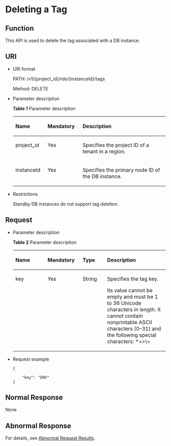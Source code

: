 # Deleting a Tag<a name="rds_01_0008"></a>

## Function<a name="sc24930a14ced466ea18b344b5e1c2ec5"></a>

This API is used to delete the tag associated with a DB instance.

## URI<a name="s33dc7d61a8354d16b17088f295ad3753"></a>

-   URI format

    PATH: /v1/\{project\_id\}/rds/\{instanceId\}/tags

    Method: DELETE

-   Parameter description

    **Table  1**  Parameter description

    <a name="en-us_topic_0091754394_table58427690"></a>
    <table><thead align="left"><tr id="en-us_topic_0091754394_row1482002"><th class="cellrowborder" valign="top" width="21%" id="mcps1.2.4.1.1"><p id="en-us_topic_0091754394_p52933326"><a name="en-us_topic_0091754394_p52933326"></a><a name="en-us_topic_0091754394_p52933326"></a><strong id="en-us_topic_0091754394_b84235270691445"><a name="en-us_topic_0091754394_b84235270691445"></a><a name="en-us_topic_0091754394_b84235270691445"></a>Name</strong></p>
    </th>
    <th class="cellrowborder" valign="top" width="23%" id="mcps1.2.4.1.2"><p id="en-us_topic_0091754394_p59740974"><a name="en-us_topic_0091754394_p59740974"></a><a name="en-us_topic_0091754394_p59740974"></a><strong id="en-us_topic_0091754394_b842352706102346"><a name="en-us_topic_0091754394_b842352706102346"></a><a name="en-us_topic_0091754394_b842352706102346"></a>Mandatory</strong></p>
    </th>
    <th class="cellrowborder" valign="top" width="56.00000000000001%" id="mcps1.2.4.1.3"><p id="en-us_topic_0091754394_p7180698"><a name="en-us_topic_0091754394_p7180698"></a><a name="en-us_topic_0091754394_p7180698"></a><strong id="en-us_topic_0091754394_b842352706163417"><a name="en-us_topic_0091754394_b842352706163417"></a><a name="en-us_topic_0091754394_b842352706163417"></a>Description</strong></p>
    </th>
    </tr>
    </thead>
    <tbody><tr id="en-us_topic_0091754394_row44765691"><td class="cellrowborder" valign="top" width="21%" headers="mcps1.2.4.1.1 "><p id="en-us_topic_0091754394_p2142393"><a name="en-us_topic_0091754394_p2142393"></a><a name="en-us_topic_0091754394_p2142393"></a>project_id</p>
    </td>
    <td class="cellrowborder" valign="top" width="23%" headers="mcps1.2.4.1.2 "><p id="en-us_topic_0091754394_p39316155"><a name="en-us_topic_0091754394_p39316155"></a><a name="en-us_topic_0091754394_p39316155"></a>Yes</p>
    </td>
    <td class="cellrowborder" valign="top" width="56.00000000000001%" headers="mcps1.2.4.1.3 "><p id="en-us_topic_0091754394_p30492010"><a name="en-us_topic_0091754394_p30492010"></a><a name="en-us_topic_0091754394_p30492010"></a>Specifies the project ID of a tenant in a region.</p>
    </td>
    </tr>
    <tr id="en-us_topic_0091754394_row5992637"><td class="cellrowborder" valign="top" width="21%" headers="mcps1.2.4.1.1 "><p id="en-us_topic_0091754394_p15641626"><a name="en-us_topic_0091754394_p15641626"></a><a name="en-us_topic_0091754394_p15641626"></a>instanceId</p>
    </td>
    <td class="cellrowborder" valign="top" width="23%" headers="mcps1.2.4.1.2 "><p id="en-us_topic_0091754394_p59012183"><a name="en-us_topic_0091754394_p59012183"></a><a name="en-us_topic_0091754394_p59012183"></a>Yes</p>
    </td>
    <td class="cellrowborder" valign="top" width="56.00000000000001%" headers="mcps1.2.4.1.3 "><p id="p7417132564016"><a name="p7417132564016"></a><a name="p7417132564016"></a>Specifies the primary node ID of the DB instance.</p>
    </td>
    </tr>
    </tbody>
    </table>


-   Restrictions

    Standby DB instances do not support tag deletion.


## Request<a name="sf06afd7786da4b0b8cab9b89400ed6f8"></a>

-   Parameter description

    **Table  2**  Parameter description

    <a name="t6d1d2d3bdb4d43eabd411394581198c0"></a>
    <table><thead align="left"><tr id="r419b47533bc54a24a76a948e5e31bf1e"><th class="cellrowborder" valign="top" width="21%" id="mcps1.2.5.1.1"><p id="ab024fa51f0324612a83a99f5ed69adc6"><a name="ab024fa51f0324612a83a99f5ed69adc6"></a><a name="ab024fa51f0324612a83a99f5ed69adc6"></a><strong id="b952140185"><a name="b952140185"></a><a name="b952140185"></a>Name</strong></p>
    </th>
    <th class="cellrowborder" valign="top" width="23%" id="mcps1.2.5.1.2"><p id="a0e13f02ca0b54b2c80768eab0f4c65fc"><a name="a0e13f02ca0b54b2c80768eab0f4c65fc"></a><a name="a0e13f02ca0b54b2c80768eab0f4c65fc"></a><strong id="b508641759"><a name="b508641759"></a><a name="b508641759"></a>Mandatory</strong></p>
    </th>
    <th class="cellrowborder" valign="top" width="16%" id="mcps1.2.5.1.3"><p id="acabf1f89ef0843c7816a1d5cd35f6284"><a name="acabf1f89ef0843c7816a1d5cd35f6284"></a><a name="acabf1f89ef0843c7816a1d5cd35f6284"></a><strong id="en-us_topic_0091754394_b842352706164541"><a name="en-us_topic_0091754394_b842352706164541"></a><a name="en-us_topic_0091754394_b842352706164541"></a>Type</strong></p>
    </th>
    <th class="cellrowborder" valign="top" width="40%" id="mcps1.2.5.1.4"><p id="a282eb3de69ea4de6a64f7dd8aa2c461b"><a name="a282eb3de69ea4de6a64f7dd8aa2c461b"></a><a name="a282eb3de69ea4de6a64f7dd8aa2c461b"></a><strong id="b1782389958"><a name="b1782389958"></a><a name="b1782389958"></a>Description</strong></p>
    </th>
    </tr>
    </thead>
    <tbody><tr id="ra25a6ca010cc4536802a5831308af8cb"><td class="cellrowborder" valign="top" width="21%" headers="mcps1.2.5.1.1 "><p id="p63311645161424"><a name="p63311645161424"></a><a name="p63311645161424"></a>key</p>
    </td>
    <td class="cellrowborder" valign="top" width="23%" headers="mcps1.2.5.1.2 "><p id="p27969644161424"><a name="p27969644161424"></a><a name="p27969644161424"></a>Yes</p>
    </td>
    <td class="cellrowborder" valign="top" width="16%" headers="mcps1.2.5.1.3 "><p id="p50948687161424"><a name="p50948687161424"></a><a name="p50948687161424"></a>String</p>
    </td>
    <td class="cellrowborder" valign="top" width="40%" headers="mcps1.2.5.1.4 "><p id="p33202991161424"><a name="p33202991161424"></a><a name="p33202991161424"></a>Specifies the tag key.</p>
    <p id="p30391465161424"><a name="p30391465161424"></a><a name="p30391465161424"></a>Its value cannot be empty and must be 1 to 36 Unicode characters in length. It cannot contain nonprintable ASCII characters (0–31) and the following special characters: *&lt;&gt;\=</p>
    </td>
    </tr>
    </tbody>
    </table>

-   Request example

    ```
    {
         
        "key": "ENV"
    }
    ```


## Normal Response<a name="s8d27102bb15a4908a3e92a37bbb7b050"></a>

None

## Abnormal Response<a name="sbc975b2481f04840a631eec0939aff8f"></a>

For details, see  [Abnormal Request Results](abnormal-request-results.md).

